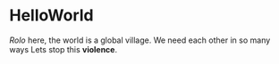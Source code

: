 # HelloWorld
_Rolo_ here, the world is a global village.
We need each other in so many ways 
Lets stop this **violence**.
